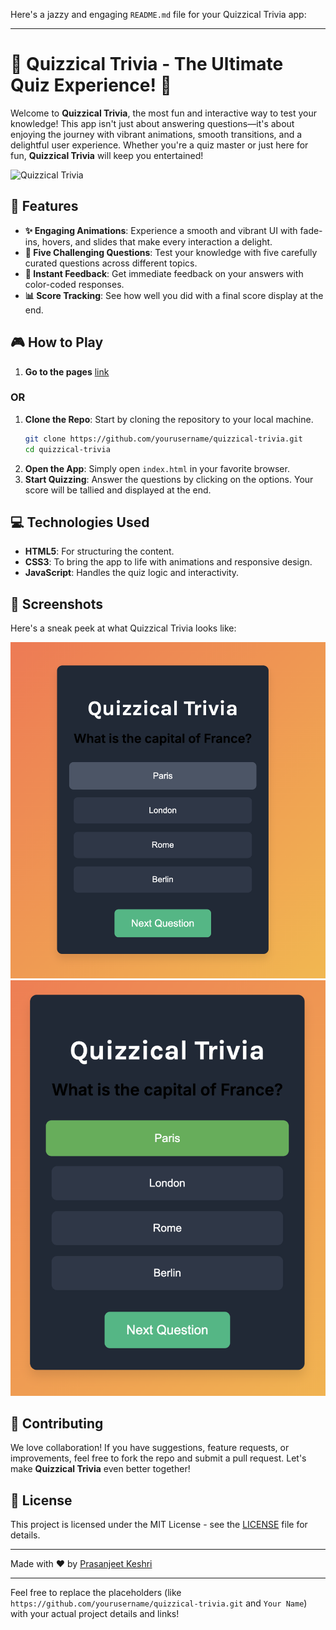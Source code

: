 Here's a jazzy and engaging `README.md` file for your Quizzical Trivia app:

---

# 🎉 Quizzical Trivia - The Ultimate Quiz Experience! 🎉

Welcome to **Quizzical Trivia**, the most fun and interactive way to test your knowledge! This app isn't just about answering questions—it's about enjoying the journey with vibrant animations, smooth transitions, and a delightful user experience. Whether you're a quiz master or just here for fun, **Quizzical Trivia** will keep you entertained!

![Quizzical Trivia](https://media.giphy.com/media/26tPplGWjN0xLybiU/giphy.gif)

## 🚀 Features

- **✨ Engaging Animations**: Experience a smooth and vibrant UI with fade-ins, hovers, and slides that make every interaction a delight.
- **🧠 Five Challenging Questions**: Test your knowledge with five carefully curated questions across different topics.
- **💯 Instant Feedback**: Get immediate feedback on your answers with color-coded responses.
- **📊 Score Tracking**: See how well you did with a final score display at the end.

## 🎮 How to Play

1. **Go to the pages**
   [link](https://keshri-prasanjeet.github.io/Quizzical-Trivia/)

### OR

1. **Clone the Repo**: Start by cloning the repository to your local machine.
   ```bash
   git clone https://github.com/yourusername/quizzical-trivia.git
   cd quizzical-trivia
   ```
2. **Open the App**: Simply open `index.html` in your favorite browser.
3. **Start Quizzing**: Answer the questions by clicking on the options. Your score will be tallied and displayed at the end.

## 💻 Technologies Used

- **HTML5**: For structuring the content.
- **CSS3**: To bring the app to life with animations and responsive design.
- **JavaScript**: Handles the quiz logic and interactivity.

## 🌈 Screenshots

Here's a sneak peek at what Quizzical Trivia looks like:

![Main Quiz Interface](images/screenshot1.png)
![Question Feedback](images/screenshot2.png)

## 🤝 Contributing

We love collaboration! If you have suggestions, feature requests, or improvements, feel free to fork the repo and submit a pull request. Let's make **Quizzical Trivia** even better together!

## 📄 License

This project is licensed under the MIT License - see the [LICENSE](LICENSE) file for details.

---

Made with ❤️ by [Prasanjeet Keshri](https://github.com/keshri-prasanjeet)

---

Feel free to replace the placeholders (like `https://github.com/yourusername/quizzical-trivia.git` and `Your Name`) with your actual project details and links!